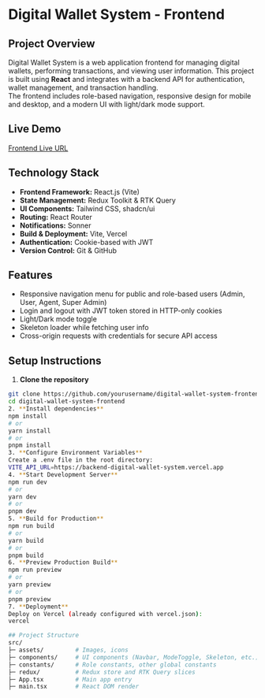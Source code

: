 # Digital Wallet System - Frontend   

## Project Overview  
Digital Wallet System is a web application frontend for managing digital wallets, performing transactions, and viewing user information. This project is built using **React** and integrates with a backend API for authentication, wallet management, and transaction handling.   
The frontend includes role-based navigation, responsive design for mobile and desktop, and a modern UI with light/dark mode support.  

## Live Demo  
[Frontend Live URL](https://digital-wallet-system-frontend-sepia.vercel.app/)  

## Technology Stack  
- **Frontend Framework:** React.js (Vite)  
- **State Management:** Redux Toolkit & RTK Query  
- **UI Components:** Tailwind CSS, shadcn/ui  
- **Routing:** React Router  
- **Notifications:** Sonner  
- **Build & Deployment:** Vite, Vercel  
- **Authentication:** Cookie-based with JWT  
- **Version Control:** Git & GitHub  

## Features  
- Responsive navigation menu for public and role-based users (Admin, User, Agent, Super Admin)  
- Login and logout with JWT token stored in HTTP-only cookies  
- Light/Dark mode toggle  
- Skeleton loader while fetching user info  
- Cross-origin requests with credentials for secure API access  

## Setup Instructions  

1. **Clone the repository**   
  ```bash  
  git clone https://github.com/yourusername/digital-wallet-system-frontend.git  
  cd digital-wallet-system-frontend  
2. **Install dependencies**
  npm install  
  # or  
  yarn install  
  # or  
  pnpm install  
3. **Configure Environment Variables**  
  Create a .env file in the root directory:  
  VITE_API_URL=https://backend-digital-wallet-system.vercel.app  
4. **Start Development Server**  
  npm run dev  
  # or  
  yarn dev  
  # or  
  pnpm dev  
5. **Build for Production**  
  npm run build  
  # or  
  yarn build  
  # or  
  pnpm build  
6. **Preview Production Build**  
  npm run preview  
  # or  
  yarn preview  
  # or  
  pnpm preview  
7. **Deployment**  
  Deploy on Vercel (already configured with vercel.json):  
  vercel   

## Project Structure  
  src/  
  ├─ assets/         # Images, icons  
  ├─ components/     # UI components (Navbar, ModeToggle, Skeleton, etc.)  
  ├─ constants/      # Role constants, other global constants  
  ├─ redux/          # Redux store and RTK Query slices  
  ├─ App.tsx         # Main app entry  
  ├─ main.tsx        # React DOM render  